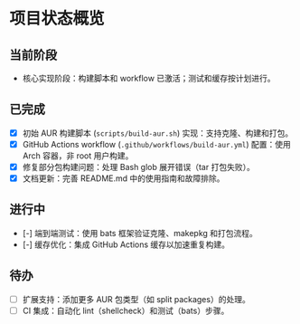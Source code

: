 # 项目状态概览

## 当前阶段

- 核心实现阶段：构建脚本和 workflow 已激活；测试和缓存按计划进行。

## 已完成

- [x] 初始 AUR 构建脚本 (`scripts/build-aur.sh`) 实现：支持克隆、构建和打包。
- [x] GitHub Actions workflow (`.github/workflows/build-aur.yml`) 配置：使用 Arch 容器，非 root 用户构建。
- [x] 修复部分包构建问题：处理 Bash glob 展开错误（tar 打包失败）。
- [x] 文档更新：完善 README.md 中的使用指南和故障排除。

## 进行中

- [-] 端到端测试：使用 bats 框架验证克隆、makepkg 和打包流程。
- [-] 缓存优化：集成 GitHub Actions 缓存以加速重复构建。

## 待办

- [ ] 扩展支持：添加更多 AUR 包类型（如 split packages）的处理。
- [ ] CI 集成：自动化 lint（shellcheck）和测试（bats）步骤。
